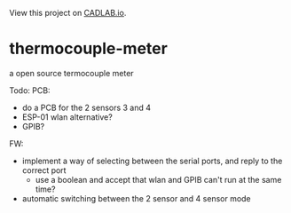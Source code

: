 View this project on [CADLAB.io](https://cadlab.io/project/1066). 

# thermocouple-meter
a open source termocouple meter


Todo:
PCB:
* do a PCB for the 2 sensors 3 and 4
* ESP-01 wlan alternative?
* GPIB?

FW:
* implement a way of selecting between the serial ports, and reply to the correct port
	- use a boolean and accept that wlan and GPIB can't run at the same time?
* automatic switching between the 2 sensor and 4 sensor mode
